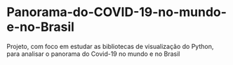 # Panorama-do-COVID-19-no-mundo-e-no-Brasil
Projeto, com foco em estudar as bibliotecas de visualização do Python, para analisar o panorama do Covid-19 no mundo e no Brasil
